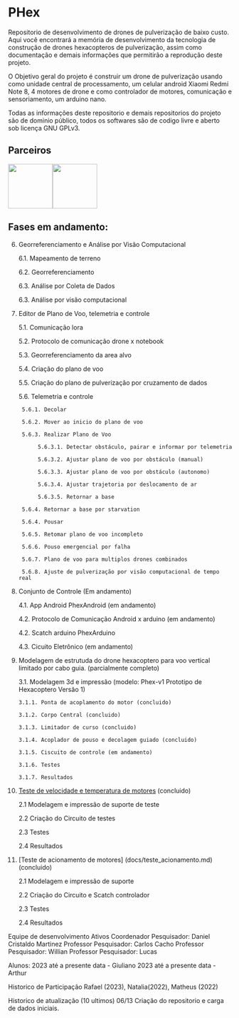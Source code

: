 
# PHex
Repositorio de desenvolvimento de drones de pulverização de baixo custo.
Aqui você encontrará a memória de desenvolvimento da tecnologia de construção de drones hexacopteros de pulverização, assim como documentação e demais informações que permitirão a reprodução deste projeto.

O Objetivo geral do projeto é construir um drone de pulverização usando como unidade central de processamento, um celular android Xiaomi Redmi Note 8, 4 motores de drone e como controlador de motores, comunicação e sensoriamento, um arduino nano.

Todas as informações deste repositorio e demais repositorios do projeto são de dominio público, todos os softwares são de codigo livre e aberto sob licença GNU GPLv3.


## Parceiros

<div style="display: flex;">
 
 <image src="https://www.facom.ufms.br/wp-content/uploads/2017/09/grafo_facom.png)" width="100"/>   
 <image src="https://www.gov.br/cnpq/pt-br/canais_atendimento/identidade-visual/CNPq_v2017_rgb.jpg" width="100"/>

</div>

## Fases em andamento:
 6. Georreferenciamento e Análise por Visão Computacional
    
    6.1. Mapeamento de terreno
    
    6.2. Georreferenciamento

    6.3. Análise por Coleta de Dados

    6.3. Análise por visão computacional 
    
 5. Editor de Plano de Voo, telemetria e controle

    5.1. Comunicação lora

    5.2. Protocolo de comunicação drone x notebook

    5.3. Georreferenciamento da area alvo

    5.4. Criação do plano de voo

    5.5. Criação do plano de pulverização por cruzamento de dados

    5.6. Telemetria e controle

         5.6.1. Decolar

         5.6.2. Mover ao inicio do plano de voo

         5.6.3. Realizar Plano de Voo

              5.6.3.1. Detectar obstáculo, pairar e informar por telemetria

              5.6.3.2. Ajustar plano de voo por obstáculo (manual)

              5.6.3.3. Ajustar plano de voo por obstáculo (autonomo)

              5.6.3.4. Ajustar trajetoria por deslocamento de ar

              5.6.3.5. Retornar a base

         5.6.4. Retornar a base por starvation
    
         5.6.4. Pousar
    
         5.6.5. Retomar plano de voo incompleto

         5.6.6. Pouso emergencial por falha

         5.6.7. Plano de voo para multiplos drones combinados

         5.6.8. Ajuste de pulverização por visão computacional de tempo real
    
    
 4. Conjunto de Controle (Em andamento)

    4.1. App Android PhexAndroid (em andamento)

    4.2. Protocolo de Comunicação Android x arduino (em andamento)
    
    4.2. Scatch arduino PhexArduino 

    4.3. Cicuito Eletrônico (em andamento)
    

 3. Modelagem de estrutuda do drone hexacoptero para voo vertical limitado por cabo guia. (parcialmente completo)

    3.1. Modelagem 3d e impressão (modelo: Phex-v1 Prototipo de Hexacoptero Versão 1)
  
        3.1.1. Ponta de acoplamento do motor (concluido)
   
        3.1.2. Corpo Central (concluido)
   
        3.1.3. Limitador de curso (concluido)
    
        3.1.4. Acoplador de pouso e decolagem guiado (concluido)
    
        3.1.5. Ciscuito de controle (em andamento)
    
        3.1.6. Testes 
   
        3.1.7. Resultados

2. [Teste de velocidade e temperatura de motores](docs/teste_motores.md) (concluido)
    
    2.1 Modelagem e impressão de suporte de teste
    
    2.2 Criação do Circuito de testes
    
    2.3 Testes
    
    2.4 Resultados

1. [Teste de acionamento de motores] (docs/teste_acionamento.md) (concluido)

    2.1 Modelagem e impressão de suporte

    2.2 Criação do Circuito e Scatch controlador

    2.3 Testes

    2.4 Resultados

   
Equipe de desenvolvimento
Ativos
  Coordenador Pesquisador: Daniel Cristaldo Martinez
  Professor Pesquisador: Carlos Cacho
  Professor Pesquisador: Willian
  Professor Pesquisador: Lucas
  
Alunos:
  2023 até a presente data - Giuliano
  2023 até a presente data - Arthur

Historico de Participação
  Rafael (2023), Natalia(2022), Matheus (2022)

Historico de atualização (10 ultimos)
06/13 Criação do repositorio e carga de dados iniciais.
